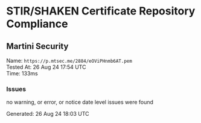 # STIR/SHAKEN Certificate Repository Compliance

## Martini Security

Name: `https://p.mtsec.me/2884/eOViPHnmb6AT.pem`\
Tested At: 26 Aug 24 17:54 UTC\
Time: 133ms

### Issues

no warning, or error, or notice date level issues were found

Generated: 26 Aug 24 18:03 UTC